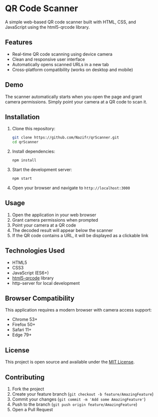 # QR Code Scanner

A simple web-based QR code scanner built with HTML, CSS, and JavaScript using the html5-qrcode library.

## Features

- Real-time QR code scanning using device camera
- Clean and responsive user interface
- Automatically opens scanned URLs in a new tab
- Cross-platform compatibility (works on desktop and mobile)

## Demo

The scanner automatically starts when you open the page and grant camera permissions. Simply point your camera at a QR code to scan it.

## Installation

1. Clone this repository:
   ```bash
   git clone https://github.com/Nazifr/qrScanner.git
   cd qrScanner
   ```

2. Install dependencies:
   ```bash
   npm install
   ```

3. Start the development server:
   ```bash
   npm start
   ```

4. Open your browser and navigate to `http://localhost:3000`

## Usage

1. Open the application in your web browser
2. Grant camera permissions when prompted
3. Point your camera at a QR code
4. The decoded result will appear below the scanner
5. If the QR code contains a URL, it will be displayed as a clickable link

## Technologies Used

- HTML5
- CSS3
- JavaScript (ES6+)
- [html5-qrcode](https://github.com/mebjas/html5-qrcode) library
- http-server for local development

## Browser Compatibility

This application requires a modern browser with camera access support:
- Chrome 53+
- Firefox 50+
- Safari 11+
- Edge 79+

## License

This project is open source and available under the [MIT License](LICENSE).

## Contributing

1. Fork the project
2. Create your feature branch (`git checkout -b feature/AmazingFeature`)
3. Commit your changes (`git commit -m 'Add some AmazingFeature'`)
4. Push to the branch (`git push origin feature/AmazingFeature`)
5. Open a Pull Request
